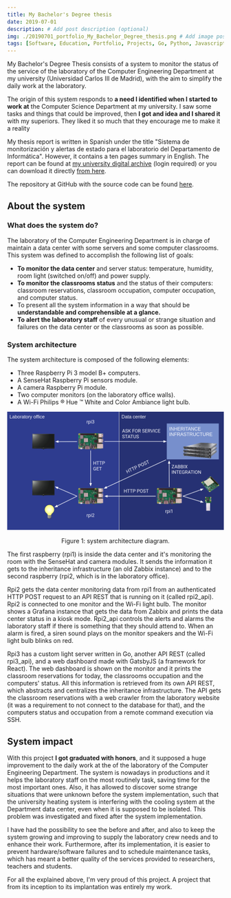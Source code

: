 ```yaml
---
title: My Bachelor's Degree thesis
date: 2019-07-01
description: # Add post description (optional)
img: ./20190701_portfolio_My_Bachelor_Degree_thesis.png # Add image post (optional)
tags: [Software, Education, Portfolio, Projects, Go, Python, Javascript, Gatsby, React] # add tag
---
```


My Bachelor's Degree Thesis consists of a system to monitor the status of the service of the laboratory of the Computer Engineering Department at my university (Universidad Carlos III de Madrid), with the aim to simplify the daily work at the laboratory.

The origin of this system responds to **a need I identified when I started to work at** the Computer Science Department at my university. I saw some tasks and things that could be improved, then **I got and idea and I shared it** with my superiors. They liked it so much that they encourage me to make it a reality

My thesis report is written in Spanish under the title "Sistema de monitorización y alertas de estado para el laboratorio del Departamento de Informática". However, it contains a ten pages summary in English. The report can be found at [my university digital archive](https://e-archivo.uc3m.es) (login required) or you can download it directly [from here](https://aalonso.eu/documents/TFG_Aitor_Alonso_Nuñez.pdf).

The repository at GitHub with the source code can be found [here](https://github.com/tairosonloa/bachelor_degree_thesis).


## About the system
### What does the system do?
The laboratory of the Computer Engineering Department is in charge of maintain a data center with some servers and some computer classrooms. This system was defined to accomplish the following list of goals:

* **To monitor the data center** and server status: temperature, humidity, room light (switched on/off) and power supply.
* **To monitor the classrooms status** and the status of their computers: classroom reservations, classroom occupation, computer occupation, and computer status.
* To present all the system information in a way that should be **understandable and comprehensible at a glance.**
* **To alert the laboratory staff** of every unusual or strange situation and failures on the data center or the classrooms as soon as possible.

### System architecture
The system architecture is composed of the following elements:

* Three Raspberry Pi 3 model B+ computers.
* A SenseHat Raspberry Pi sensors module.
* A camera Raspberry Pi module.
* Two computer monitors (on the laboratory office walls).
* A Wi-Fi Philips &reg; Hue &trade; White and Color Ambiance light bulb.



![System architecture diagram](./20190701_portfolio_My_Bachelor_Degree_thesis.png)
<p align="center">
Figure 1: system architecture diagram.
</p>

The first raspberry (rpi1) is inside the data center and it's monitoring the room with the SenseHat and camera modules. It sends the information it gets to the inheritance infrastructure (an old Zabbix instance) and to the second raspberry (rpi2, which is in the laboratory office).

Rpi2 gets the data center monitoring data from rpi1 from an authenticated HTTP POST request to an API REST that is running on it (called rpi2_api). Rpi2 is connected to one monitor and the Wi-Fi light bulb. The monitor shows a Grafana instance that gets the data from Zabbix and prints the data center status in a kiosk mode. Rpi2_api controls the alerts and alarms the laboratory staff if there is something that they should attend to. When an alarm is fired, a siren sound plays on the monitor speakers and the Wi-Fi light bulb blinks on red.

Rpi3 has a custom light server written in Go, another API REST (called rpi3_api), and a web dashboard made with GatsbyJS (a framework for React). The web dashboard is shown on the monitor and it prints the classroom reservations for today, the classrooms occupation and the computers' status. All this information is retrieved from its own API REST, which abstracts and centralizes the inheritance infrastructure. The API gets the classroom reservations with a web crawler from the laboratory website (it was a requirement to not connect to the database for that), and the computers status and occupation from a remote command execution via SSH.

## System impact
With this project **I got graduated with honors**, and it supposed a huge improvement to the daily work at the of the laboratory of the Computer Engineering Department. The system is nowadays in productions and it helps the laboratory staff on the most routinely task, saving time for the most important ones. Also, it has allowed to discover some strange situations that were unknown before the system implementation, such that the university heating system is interfering with the cooling system at the Department data center, even when it is supposed to be isolated. This problem was investigated and fixed after the system implementation.

I have had the possibility to see the before and after, and also to keep the system growing and improving to supply the laboratory crew needs and to enhance their work. Furthermore, after its implementation, it is easier to prevent hardware/software failures and to schedule maintenance tasks, which has meant a better quality of the services provided to researchers, teachers and students.

For all the explained above, I'm very proud of this project. A project that from its inception to its implantation was entirely my work.